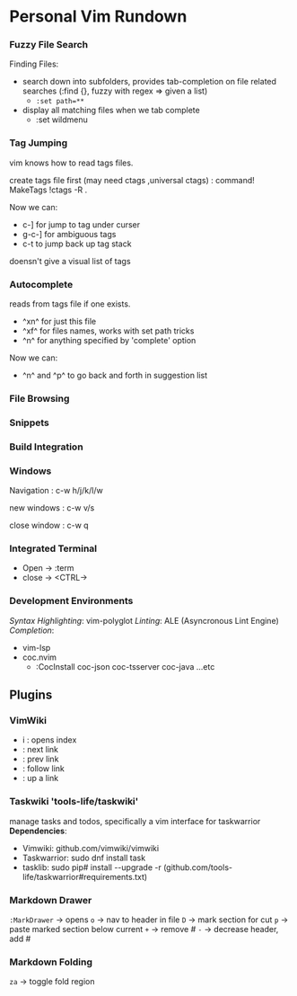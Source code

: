 # Personal Vim Rundown
### Fuzzy File Search
Finding Files:
-   search down into subfolders, provides tab-completion on file related searches (:find {}, fuzzy with regex => given a list)
    -   `:set path=**`
-   display all matching files when we tab complete
    -   :set wildmenu

### Tag Jumping
vim knows how to read tags files.

create tags file first (may need ctags ,universal ctags)
:   command! MakeTags !ctags -R .

Now we can:
-   c-\] for jump to tag under curser
-   g-c-\] for ambiguous tags
-   c-t to jump back up tag stack

doensn\'t give a visual list of tags

### Autocomplete
reads from tags file if one exists.
-   ^xn^ for just this file
-   ^xf^ for files names, works with set path tricks
-   ^n^ for anything specified by \'complete\' option

Now we can:
-   ^n^ and ^p^ to go back and forth in suggestion list

### File Browsing
### Snippets
### Build Integration
### Windows
Navigation
:   c-w h/j/k/l/w

new windows
:   c-w v/s

close window
:   c-w q

### Integrated Terminal
- Open -> :term
- close -> <CTRL-\><CTRL-n>

### Development Environments
*Syntax Highlighting*: vim-polyglot
*Linting*: ALE (Asyncronous Lint Engine)
*Completion*:
- vim-lsp
- coc.nvim
    - :CocInstall coc-json coc-tsserver coc-java ...etc 
## Plugins
### VimWiki
- <leader>i : opens index
- <tab> : next link
- <shift><tab> : prev link
- <enter> : follow link
- <backspace> : up a link

### Taskwiki 'tools-life/taskwiki'
manage tasks and todos, specifically a vim interface for taskwarrior
**Dependencies**:
- Vimwiki: github.com/vimwiki/vimwiki
- Taskwarrior: sudo dnf install task
- tasklib: sudo pip# install --upgrade -r (github.com/tools-life/taskwarrior#requirements.txt)

### Markdown Drawer
`:MarkDrawer` -> opens
`o` -> nav to header in file
`D` -> mark section for cut
`p` -> paste marked section below current
`+` -> remove #
`-` -> decrease header, add #
### Markdown Folding
`za` -> toggle fold region

